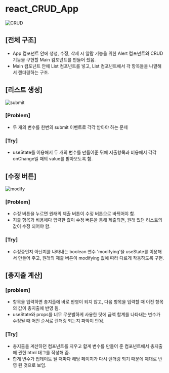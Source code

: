 # react_CRUD_App
![CRUD](https://github.com/Jiiker/react_CRUD_App/assets/100774811/8829b0d7-58fa-42fc-9bee-b9fd83380422)

## [전체 구조]
- App 컴포넌트 안에 생성, 수정, 삭제 시 알람 기능을 위한 Alert 컴포넌트와 CRUD 기능을 구현할 Main 컴포넌트를 만들어 줬음.
- Main 컴포넌트 안에 List 컴포넌트를 넣고, List 컴포넌트에서 각 항목들을 나열해서 렌더링하는 구조.

## [리스트 생성]
![submit](https://github.com/Jiiker/react_CRUD_App/assets/100774811/3dbc3d2e-5782-4ea5-b020-329fad62265b)
### [Problem]
- 두 개의 변수를 한번의 submit 이벤트로 각각 받아야 하는 문제
### [Try]
- useState를 이용해서 두 개의 변수를 만들어준 뒤에 지출항목과 비용에서 각각 onChange일 때의 value를 받아오도록 함.


## [수정 버튼]
![modify](https://github.com/Jiiker/react_CRUD_App/assets/100774811/2819f12d-e35d-4aa3-b67d-1c79c86e663b)

### [Problem]
- 수정 버튼을 누르면 원래의 제출 버튼이 수정 버튼으로 바뀌어야 함.
- 지출 항목과 비용에다 입력한 값이 수정 버튼을 통해 제출되면, 원래 있던 리스트의 값이 수정 되어야 함.
### [Try]
- 수정중인지 아닌지를 나타내는 boolean 변수 'modifying'을 useState를 이용해서 만들어 주고, 원래의 제출 버튼이 modifying 값에 따라 다르게 작동하도록 구현.

## [총지출 계산]
### [problem]
- 항목을 입력하면 총지출에 바로 반영이 되지 않고, 다음 항목을 입력할 때 이전 항목의 값이 총지출에 반영 됨.
- useState와 props를 너무 무분별하게 사용한 탓에 금액 합계를 나타내는 변수가 수정될 때 어떤 순서로 렌더링 되는지 파악이 안됨.

### [Try]
- 총지출을 계산하던 컴포넌트를 지우고 합계 변수를 만들어 준 컴포넌트에서 총지출에 관한 html 태그를 작성해 줌.
- 합계 변수가 업데이트 될 때마다 해당 페이지가 다시 렌더링 되기 때문에 제대로 반영 된 것으로 보임.
